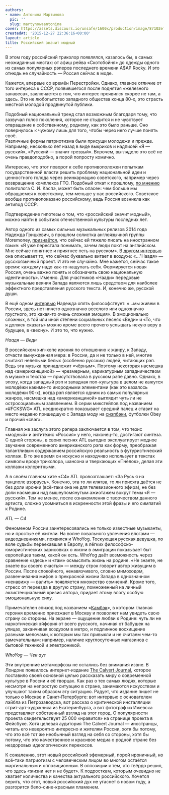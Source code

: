 ```yaml
---
authors:
- name: Антонина Мартынова
  pic: ''
  slug: martynowaantonina
cover: https://assets.discours.io/unsafe/1600x/production/image/87102ef0-90e7-11e8-b664-798ed379bf02.png
createdAt: '2015-12-27 22:36:16+00:00'
layout: article
title: Российский значит модный
---
```


В этом году российский триколор появлялся, казалось бы, в самых неожиданных местах: от афиш рейва «Скотобойня» до одежды одного из самых популярных рэперов последнего времени A$AP Rocky. И это отнюдь не случайность — Россия сейчас в моде.

Кажется, впервые со времён Перестройки. Однако, главное отличие от того интереса к СССР, появившегося после поднятия «железного занавеса», заключается в том, что интерес проявился скорее не там, а здесь. Это не любопытство западного общества конца 80-х, это страсть местной молодой продвинутой публики.

Подобный национальный тренд стал возможным благодаря тому, что зазвучал голос поколения, которое не стыдится и не чувствует отвращение к собственному, родному, как это было раньше. Оно повернулось к чужому лишь для того, чтобы через него лучше понять своё.  
Различные формы патриотизма были присущи молодежи и прежде. Например, несколько лет назад в виде выкриков и надписей «Я — русский», «Русский — значит трезвый». Впрочем, выглядело это всё не очень правдоподобно, а порой попросту комично.

Интересно, что этот поворот к себе противоположен попыткам государственной власти решить проблему национальной идеи и ценностного голода через реинкарнацию советского, например через возвращение комплекса ГТО. Подобный откат к прошлому, [по мнению](http://polit.ru/article/2010/01/17/kaspe/) политолога С. И. Каспэ, может быть опасен: чем больше мы обращаемся к советскому, тем меньше у нас российского. Советское вообще противопоказано российскому, ведь Россия возникла как антипод СССР.

Подтверждение гипотезы о том, что «российский значит модный», можно найти в событиях отечественной культуры последних лет.

Автор одного из самых сильных музыкальных релизов 2014 года Надежда Грицкевич, в прошлом солистка англоязычной группы Moremoney, [признаётся](http://www.colta.ru/articles/music_modern/4553), что сейчас ей тяжело писать на иностранном языке: «Я уже перестала понимать, зачем люди поют на английском. Мне сейчас понятнее и приятнее петь на русском». В [другом интервью](http://www.interviewrussia.ru/music/nadya-grickevich-seychas-takoe-vremya-kazhdomu-nado-nashchupat-sebya) она описывает то, что сейчас буквально витает в воздухе: «…"Наадя» — русскоязычный проект. И это не случайно. Мне кажется, сейчас такое время: каждому надо как-то нащупать себя. Формируется новая Россия, очень важно понять и обозначить свою национальную идентичность». Именно. Для участников «Наади» передовые музыкальные веяния Запада являются лишь средством для наиболее эффектного представления русского текста. И, конечно же, русской души.

В ещё одном [интервью](http://newsomsk.ru/class/news/26590-nadya_gritskevich_naadya_pochemu_m_poem_grustne_pe/) Надежда опять философствует: «…мы живем в России, здесь нет ничего однозначно веселого или однозначно грустного, это какая-то очень сложная эмоция». В эмоционально сложных, в той или иной степени социальных песнях «Веди» и «То, что я должен сказать» можно кроме всего прочего услышать некую веру в будущее, в «весну». И это то, что нужно.

_Наадя — Веди_

В российском хип-хопе ирония по отношению к жанру, к Западу, отчасти вынужденная мера: в России, да и не только в ней, многие считают нелепыми белых (особенно русских) людей, читающих рэп. Ведь эта музыка принадлежит «чёрным». Поэтому некоторая насмешка над «американщиной» — чрезмерным, карикатурным западничеством в музыке и текстах — присутствовала в русском рэпе давно. Однако, в эпоху, когда западный рэп и западная поп-культура в целом не кажутся молодёжи какими-то инородными элементами (как это казалось молодёжи 90-х), когда рэп является одним из самых популярных жанров, насмешка над «американщиной» выглядит чуть ли не остросоциальным заявлением. В серии микстейпов под названием «#FCKSWG» ATL неоднократно показывает средний палец и ставит на место недавно пришедшую с Запада моду на [снэпбэки](http://paperpaper.ru/slova2/), футболки Obey и прочий «свэг».  


Главная же заслуга этого рэпера заключается в том, что тезис «модный» и антитезис «Россия» у него, наконец-то, достигают синтеза. С одной стороны, в своих песнях ATL выгодно эксплуатирует модное звучание современного американского рэпа как форму, преображая талантливым содержанием российскую реальность в футуристический коллаж. В то же время он искусно и находчиво использует в текстах символы вроде триколора, шансона и тверкающих «Пчёлок», делая эти коллажи колоритными.

А в своём главном хите «C4» ATL провозглашает: «За Русь я на танцполе взорвусь». Конечно, эта то ли клятва, то ли присяга даётся не без доли иронии (всё-таки она не для телевизионного эфира), не без доли насмешки над вышеупомянутым ажиотажем вокруг темы «Я — русский». Тем не менее, после ознакомления с творчеством данного артиста, сложно усомниться в искренности этой фразы и его симпатий к Родине.

  
_ATL — C4_  


Феноменом России заинтересовались не только известные музыканты, но и простые её жители. На волне повального увлечения влогами — видеодневниками, появился и WhoYog. Тоскующая русская девушка, по воле судьбы переехавшая в Европу, в лёгких философско-юмористических зарисовках о жизни в эмиграции показывает быт европейцев таким, какой он есть. WhoYog даёт возможность через сравнение «здесь» и «там» осмыслить жизнь на родине. «Не знаете, не знаете вы своего счастья» — между строк говорит автор живущим в России. После спокойного, ненавязчивого, словно мимоходом, развенчивания мифов о прекрасной жизни Запада в однозначном «ненавижу — валить» появляется множество сомнений. Кроме того, стресс от переезда в другую страну, помноженный на личный экзистенциальный кризис автора, придает этому влогу особую эмоциональную силу.

Примечателен эпизод под названием «[Камбэк](https://www.youtube.com/watch?v=lyIn_Awp5-8&feature=youtu.be)», в котором главная героиня временно приезжает в Москву и позволяет нам увидеть свою страну со стороны. На экране — ощущение любви к Родине: чуть ли не наркотическая эйфория от всего русского, начиная от бабушек на улицах, заканчивая воздухом в метро, и подлинное восхищение разными мелочами, к которым мы так привыкли и не считаем чем-то замечательным: например, наличие круглосуточных магазинов с бытовой техникой и электроникой.  


_WhoYog — Чек аут_

Эти внутренние метаморфозы не остались без внимания извне. В Лондоне появилось интернет-издание [The Calvert Journal](http://calvertjournal.com/), которое поставило своей основной целью рассказать миру о современной культуре в России и её творцах. Как раз о тех самых людях, которые несмотря на непростую ситуацию в стране, занимаются искусством и улучшают таким образом эту ситуацию. Радует, что издание пишет не только о Москве и Санкт-Петербурге: вот интервью с основателем лэйбла из Петрозаводска, вот рассказ о критической инсталляции стрит-арт-художника из Екатеринбурга, а вот фотограф из Ижевска представляет собственный взгляд на этот город. О популярности проекта свидетельствует 25 000 «нравится» на странице проекта в Фейсбуке. Хотя целевая аудитория The Calvert Journal — иностранцы, читать его невероятно интересно и жителям России, хотя бы потому, что это всё тот же необычный взгляд на себя со стороны, хотя бы потому, что это качественное и красивое медиа о родной стране без нездоровых идеологических перекосов.

К сожалению, этот новый российский эфемерный, порой ироничный, но всё-таки патриотизм с человеческим лицом во многом остаётся маргинальным и оппозиционным. В оппозиции к тем, кто твёрдо решил, что здесь «жизни нет и не будет». К подросткам, которым очевидно не хватает количества и качества актуального российского. Хочется верить, что этот, новый российский дух не угаснет в новом году, а разгорится бело-сине-красным пламенем.